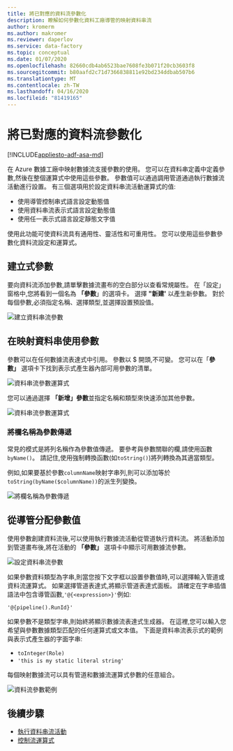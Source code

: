 ```yaml
---
title: 將已對應的資料流參數化
description: 瞭解如何參數化資料工廠導管的映射資料串流
author: kromerm
ms.author: makromer
ms.reviewer: daperlov
ms.service: data-factory
ms.topic: conceptual
ms.date: 01/07/2020
ms.openlocfilehash: 82660cdb4ab6523bae7608fe3b071f20cb3603f8
ms.sourcegitcommit: b80aafd2c71d7366838811e92bd234ddbab507b6
ms.translationtype: MT
ms.contentlocale: zh-TW
ms.lasthandoff: 04/16/2020
ms.locfileid: "81419165"
---
```

# <a name="parameterizing-mapping-data-flows"></a>將已對應的資料流參數化

[!INCLUDE[appliesto-adf-asa-md](includes/appliesto-adf-asa-md.md)] 

在 Azure 數據工廠中映射數據流支援參數的使用。 您可以在資料串定義中定義參數,然後在整個運算式中使用這些參數。 參數值可以通過調用管道通過執行數據流活動進行設置。 有三個選項用於設定資料串流活動運算式的值:

* 使用導管控制串式語言設定動態值
* 使用資料串流表示式語言設定動態值
* 使用任一表示式語言設定靜態文字值

使用此功能可使資料流具有通用性、靈活性和可重用性。 您可以使用這些參數參數化資料流設定和運算式。

## <a name="create-parameters-in-a-mapping-data-flow"></a>建立式參數

要向資料流添加參數,請單擊數據流畫布的空白部分以查看常規屬性。 在「設定」窗格中,您將看到一個名為 **「參數**」的選項卡。 選擇 **"新建'** 以產生新參數。 對於每個參數,必須指定名稱、選擇類型,並選擇設置預設值。

![建立資料串流參數](media/data-flow/create-params.png "建立資料串流參數")

## <a name="use-parameters-in-a-mapping-data-flow"></a>在映射資料串使用參數 

參數可以在任何數據流表達式中引用。 參數以 $ 開頭,不可變。 您可以在「**參數」** 選項卡下找到表示式產生器內部可用參數的清單。

![資料串流參數運算式](media/data-flow/parameter-expression.png "資料串流參數運算式")

您可以通過選擇 **「新增」參數**並指定名稱和類型來快速添加其他參數。

![資料串流參數運算式](media/data-flow/new-parameter-expression.png "資料串流參數運算式")

### <a name="passing-in-a-column-name-as-a-parameter"></a>將欄名稱為參數傳遞

常見的模式是將列名稱作為參數值傳遞。 要參考與參數關聯的欄,請使用函數`byName()`。 請記住,使用強制轉換函數(如`toString()`)將列轉換為其適當類型。

例如,如果要基於參數`columnName`映射字串列,則可以添加等於`toString(byName($columnName))`的派生列變換。

![將欄名稱為參數傳遞](media/data-flow/parameterize-column-name.png "將欄位名稱為輔助項目傳遞")

## <a name="assign-parameter-values-from-a-pipeline"></a>從導管分配參數值

使用參數創建資料流後,可以使用執行數據流活動從管道執行資料流。 將活動添加到管道畫布後,將在活動的 **「參數」** 選項卡中顯示可用數據流參數。

![設定資料串流參數](media/data-flow/parameter-assign.png "設定資料串流參數")

如果參數資料類型為字串,則當您按下文字框以設置參數值時,可以選擇輸入管道或資料流運算式。 如果選擇管道表達式,將顯示管道表達式面板。 請確定在字串插值語法中包含導管函數,`'@{<expression>}'`例如:

```'@{pipeline().RunId}'```

如果參數不是類型字串,則始終將顯示數據流表達式生成器。 在這裡,您可以輸入您希望與參數數據類型匹配的任何運算式或文本值。 下面是資料串流表示式的範例與表示式產生器的字面字串:

* ```toInteger(Role)```
* ```'this is my static literal string'```

每個映射數據流可以具有管道和數據流運算式參數的任意組合。 

![資料流參數範例](media/data-flow/parameter-example.png "資料流參數範例")



## <a name="next-steps"></a>後續步驟
* [執行資料串流活動](control-flow-execute-data-flow-activity.md)
* [控制流運算式](control-flow-expression-language-functions.md)
